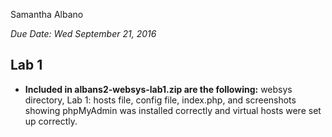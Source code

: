  Samantha Albano 

*Due Date: Wed September 21, 2016*

Lab 1
- 

- **Included in albans2-websys-lab1.zip are the following:**
	websys directory, Lab 1: hosts file, config file, index.php, and screenshots showing phpMyAdmin was installed correctly and virtual hosts were set up correctly.
   


